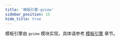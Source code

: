 ```yaml
---
title: '模板引擎-gview'
sidebar_position: 15
hide_title: true
---
```


模板引擎由 `gview` 模块实现，具体请参考 [模板引擎](output/goframe-v2.3-md/核心组件-重点/模板引擎) 章节。